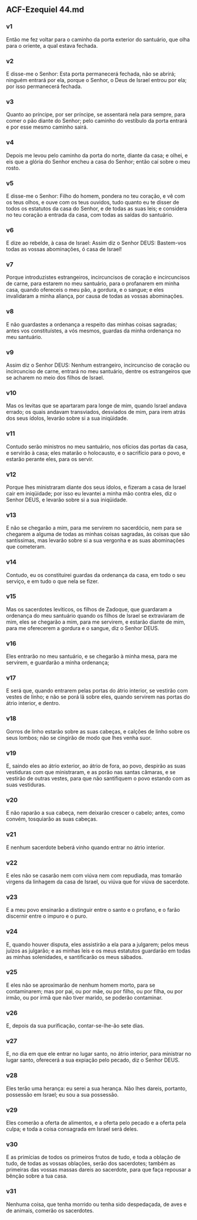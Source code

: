 ## ACF-Ezequiel 44.md
### v1
 Então me fez voltar para o caminho da porta exterior do santuário, que olha para o oriente, a qual estava fechada.
### v2
 E disse-me o Senhor: Esta porta permanecerá fechada, não se abrirá; ninguém entrará por ela, porque o Senhor, o Deus de Israel entrou por ela; por isso permanecerá fechada.
### v3
 Quanto ao príncipe, por ser príncipe, se assentará nela para sempre, para comer o pão diante do Senhor; pelo caminho do vestíbulo da porta entrará e por esse mesmo caminho sairá.
### v4
 Depois me levou pelo caminho da porta do norte, diante da casa; e olhei, e eis que a glória do Senhor encheu a casa do Senhor; então caí sobre o meu rosto.
### v5
 E disse-me o Senhor: Filho do homem, pondera no teu coração, e vê com os teus olhos, e ouve com os teus ouvidos, tudo quanto eu te disser de todos os estatutos da casa do Senhor, e de todas as suas leis; e considera no teu coração a entrada da casa, com todas as saídas do santuário.
### v6
 E dize ao rebelde, à casa de Israel: Assim diz o Senhor DEUS: Bastem-vos todas as vossas abominações, ó casa de Israel!
### v7
 Porque introduzistes estrangeiros, incircuncisos de coração e incircuncisos de carne, para estarem no meu santuário, para o profanarem em minha casa, quando ofereceis o meu pão, a gordura, e o sangue; e eles invalidaram a minha aliança, por causa de todas as vossas abominações.
### v8
 E não guardastes a ordenança a respeito das minhas coisas sagradas; antes vos constituístes, a vós mesmos, guardas da minha ordenança no meu santuário.
### v9
 Assim diz o Senhor DEUS: Nenhum estrangeiro, incircunciso de coração ou incircunciso de carne, entrará no meu santuário, dentre os estrangeiros que se acharem no meio dos filhos de Israel.
### v10
 Mas os levitas que se apartaram para longe de mim, quando Israel andava errado; os quais andavam transviados, desviados de mim, para irem atrás dos seus ídolos, levarão sobre si a sua iniqüidade.
### v11
 Contudo serão ministros no meu santuário, nos ofícios das portas da casa, e servirão à casa; eles matarão o holocausto, e o sacrifício para o povo, e estarão perante eles, para os servir.
### v12
 Porque lhes ministraram diante dos seus ídolos, e fizeram a casa de Israel cair em iniqüidade; por isso eu levantei a minha mão contra eles, diz o Senhor DEUS, e levarão sobre si a sua iniqüidade.
### v13
 E não se chegarão a mim, para me servirem no sacerdócio, nem para se chegarem a alguma de todas as minhas coisas sagradas, às coisas que são santíssimas, mas levarão sobre si a sua vergonha e as suas abominações que cometeram.
### v14
 Contudo, eu os constituirei guardas da ordenança da casa, em todo o seu serviço, e em tudo o que nela se fizer.
### v15
 Mas os sacerdotes levíticos, os filhos de Zadoque, que guardaram a ordenança do meu santuário quando os filhos de Israel se extraviaram de mim, eles se chegarão a mim, para me servirem, e estarão diante de mim, para me oferecerem a gordura e o sangue, diz o Senhor DEUS.
### v16
 Eles entrarão no meu santuário, e se chegarão à minha mesa, para me servirem, e guardarão a minha ordenança;
### v17
 E será que, quando entrarem pelas portas do átrio interior, se vestirão com vestes de linho; e não se porá lã sobre eles, quando servirem nas portas do átrio interior, e dentro.
### v18
 Gorros de linho estarão sobre as suas cabeças, e calções de linho sobre os seus lombos; não se cingirão de modo que lhes venha suor.
### v19
 E, saindo eles ao átrio exterior, ao átrio de fora, ao povo, despirão as suas vestiduras com que ministraram, e as porão nas santas câmaras, e se vestirão de outras vestes, para que não santifiquem o povo estando com as suas vestiduras.
### v20
 E não raparão a sua cabeça, nem deixarão crescer o cabelo; antes, como convém, tosquiarão as suas cabeças.
### v21
 E nenhum sacerdote beberá vinho quando entrar no átrio interior.
### v22
 E eles não se casarão nem com viúva nem com repudiada, mas tomarão virgens da linhagem da casa de Israel, ou viúva que for viúva de sacerdote.
### v23
 E a meu povo ensinarão a distinguir entre o santo e o profano, e o farão discernir entre o impuro e o puro.
### v24
 E, quando houver disputa, eles assistirão a ela para a julgarem; pelos meus juízos as julgarão; e as minhas leis e os meus estatutos guardarão em todas as minhas solenidades, e santificarão os meus sábados.
### v25
 E eles não se aproximarão de nenhum homem morto, para se contaminarem; mas por pai, ou por mãe, ou por filho, ou por filha, ou por irmão, ou por irmã que não tiver marido, se poderão contaminar.
### v26
 E, depois da sua purificação, contar-se-lhe-ão sete dias.
### v27
 E, no dia em que ele entrar no lugar santo, no átrio interior, para ministrar no lugar santo, oferecerá a sua expiação pelo pecado, diz o Senhor DEUS.
### v28
 Eles terão uma herança: eu serei a sua herança. Não lhes dareis, portanto, possessão em Israel; eu sou a sua possessão.
### v29
 Eles comerão a oferta de alimentos, e a oferta pelo pecado e a oferta pela culpa; e toda a coisa consagrada em Israel será deles.
### v30
 E as primícias de todos os primeiros frutos de tudo, e toda a oblação de tudo, de todas as vossas oblações, serão dos sacerdotes; também as primeiras das vossas massas dareis ao sacerdote, para que faça repousar a bênção sobre a tua casa.
### v31
 Nenhuma coisa, que tenha morrido ou tenha sido despedaçada, de aves e de animais, comerão os sacerdotes.
